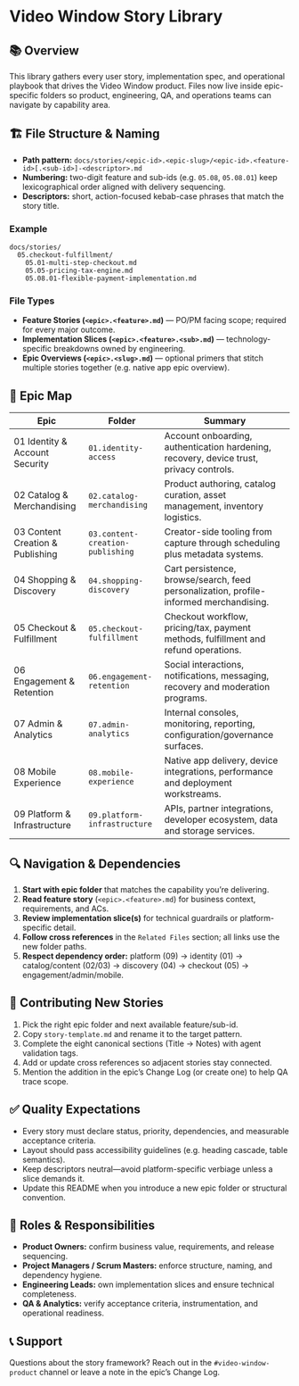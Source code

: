 # Video Window Story Library

## 📚 Overview
This library gathers every user story, implementation spec, and operational playbook that drives the Video Window product. Files now live inside epic-specific folders so product, engineering, QA, and operations teams can navigate by capability area.

## 🏗️ File Structure & Naming
- **Path pattern:** `docs/stories/<epic-id>.<epic-slug>/<epic-id>.<feature-id>[.<sub-id>]-<descriptor>.md`
- **Numbering:** two-digit feature and sub-ids (e.g. `05.08`, `05.08.01`) keep lexicographical order aligned with delivery sequencing.
- **Descriptors:** short, action-focused kebab-case phrases that match the story title.

### Example
```
docs/stories/
  05.checkout-fulfillment/
    05.01-multi-step-checkout.md
    05.05-pricing-tax-engine.md
    05.08.01-flexible-payment-implementation.md
```

### File Types
- **Feature Stories (`<epic>.<feature>.md`)** — PO/PM facing scope; required for every major outcome.
- **Implementation Slices (`<epic>.<feature>.<sub>.md`)** — technology-specific breakdowns owned by engineering.
- **Epic Overviews (`<epic>.<slug>.md`)** — optional primers that stitch multiple stories together (e.g. native app epic overview).

## 🧭 Epic Map
| Epic | Folder | Summary |
| --- | --- | --- |
| 01 Identity & Account Security | `01.identity-access` | Account onboarding, authentication hardening, recovery, device trust, privacy controls. |
| 02 Catalog & Merchandising | `02.catalog-merchandising` | Product authoring, catalog curation, asset management, inventory logistics. |
| 03 Content Creation & Publishing | `03.content-creation-publishing` | Creator-side tooling from capture through scheduling plus metadata systems. |
| 04 Shopping & Discovery | `04.shopping-discovery` | Cart persistence, browse/search, feed personalization, profile-informed merchandising. |
| 05 Checkout & Fulfillment | `05.checkout-fulfillment` | Checkout workflow, pricing/tax, payment methods, fulfillment and refund operations. |
| 06 Engagement & Retention | `06.engagement-retention` | Social interactions, notifications, messaging, recovery and moderation programs. |
| 07 Admin & Analytics | `07.admin-analytics` | Internal consoles, monitoring, reporting, configuration/governance surfaces. |
| 08 Mobile Experience | `08.mobile-experience` | Native app delivery, device integrations, performance and deployment workstreams. |
| 09 Platform & Infrastructure | `09.platform-infrastructure` | APIs, partner integrations, developer ecosystem, data and storage services. |

## 🔍 Navigation & Dependencies
1. **Start with epic folder** that matches the capability you’re delivering.
2. **Read feature story** (`<epic>.<feature>.md`) for business context, requirements, and ACs.
3. **Review implementation slice(s)** for technical guardrails or platform-specific detail.
4. **Follow cross references** in the `Related Files` section; all links use the new folder paths.
5. **Respect dependency order:** platform (09) → identity (01) → catalog/content (02/03) → discovery (04) → checkout (05) → engagement/admin/mobile.

## 📝 Contributing New Stories
1. Pick the right epic folder and next available feature/sub-id.
2. Copy `story-template.md` and rename it to the target pattern.
3. Complete the eight canonical sections (Title → Notes) with agent validation tags.
4. Add or update cross references so adjacent stories stay connected.
5. Mention the addition in the epic’s Change Log (or create one) to help QA trace scope.

## ✅ Quality Expectations
- Every story must declare status, priority, dependencies, and measurable acceptance criteria.
- Layout should pass accessibility guidelines (e.g. heading cascade, table semantics).
- Keep descriptors neutral—avoid platform-specific verbiage unless a slice demands it.
- Update this README when you introduce a new epic folder or structural convention.

## 🤝 Roles & Responsibilities
- **Product Owners:** confirm business value, requirements, and release sequencing.
- **Project Managers / Scrum Masters:** enforce structure, naming, and dependency hygiene.
- **Engineering Leads:** own implementation slices and ensure technical completeness.
- **QA & Analytics:** verify acceptance criteria, instrumentation, and operational readiness.

## 📞 Support
Questions about the story framework? Reach out in the `#video-window-product` channel or leave a note in the epic’s Change Log.
